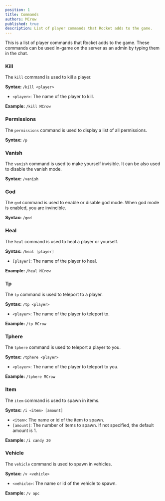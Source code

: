```yaml
---
position: 1
title: Commands
authors: MCrow
published: true
description: List of player commands that Rocket adds to the game.
---
```


This is a list of player commands that Rocket adds to the game. These commands can be used in-game on the server as an admin by typing them in the chat.

### Kill
The `kill` command is used to kill a player.

**Syntax:** `/kill <player>`
- `<player>`: The name of the player to kill.

**Example:** `/kill MCrow`

### Permissions
The `permissions` command is used to display a list of all permissions.

**Syntax:** `/p`

### Vanish
The `vanish` command is used to make yourself invisible. It can be also used to disable the vanish mode.

**Syntax:** `/vanish`

### God
The `god` command is used to enable or disable god mode. When god mode is enabled, you are invincible.

**Syntax:** `/god`

### Heal
The `heal` command is used to heal a player or yourself.

**Syntax:** `/heal [player]`
- `[player]`: The name of the player to heal.

**Example:** `/heal MCrow`

### Tp
The `tp` command is used to teleport to a player.

**Syntax:** `/tp <player>`
- `<player>`: The name of the player to teleport to.

**Example:** `/tp MCrow`

### Tphere
The `tphere` command is used to teleport a player to you.

**Syntax:** `/tphere <player>`
- `<player>`: The name of the player to teleport to you.

**Example:** `/tphere MCrow`

### Item
The `item` command is used to spawn in items.

**Syntax:** `/i <item> [amount]`
- `<item>`: The name or id of the item to spawn.
- `[amount]`: The number of items to spawn. If not specified, the default amount is 1.

**Example:** `/i candy 20`

### Vehicle
The `vehicle` command is used to spawn in vehicles.

**Syntax:** `/v <vehicle>`
- `<vehicle>`: The name or id of the vehicle to spawn.

**Example:** `/v apc`
